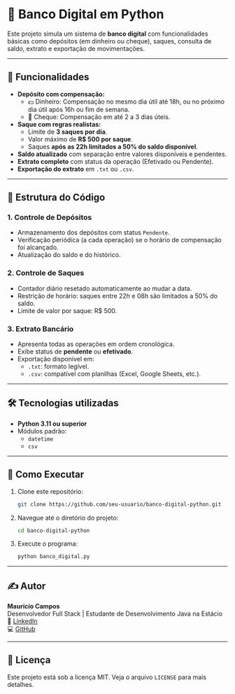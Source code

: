 
# 🏦 Banco Digital em Python

Este projeto simula um sistema de **banco digital** com funcionalidades básicas como depósitos (em dinheiro ou cheque), saques, consulta de saldo, extrato e exportação de movimentações.

---

## 🚀 Funcionalidades

- **Depósito com compensação:**
  - 💵 Dinheiro: Compensação no mesmo dia útil até 18h, ou no próximo dia útil após 16h ou fim de semana.
  - 🧾 Cheque: Compensação em até 2 a 3 dias úteis.
- **Saque com regras realistas:**
  - Limite de **3 saques por dia**.
  - Valor máximo de **R$ 500 por saque**.
  - Saques **após as 22h limitados a 50% do saldo disponível**.
- **Saldo atualizado** com separação entre valores disponíveis e pendentes.
- **Extrato completo** com status da operação (Efetivado ou Pendente).
- **Exportação do extrato** em `.txt` ou `.csv`.

---

## 📂 Estrutura do Código

### 1. Controle de Depósitos
- Armazenamento dos depósitos com status `Pendente`.
- Verificação periódica (a cada operação) se o horário de compensação foi alcançado.
- Atualização do saldo e do histórico.

### 2. Controle de Saques
- Contador diário resetado automaticamente ao mudar a data.
- Restrição de horário: saques entre 22h e 08h são limitados a 50% do saldo.
- Limite de valor por saque: R$ 500.

### 3. Extrato Bancário
- Apresenta todas as operações em ordem cronológica.
- Exibe status de **pendente** ou **efetivado**.
- Exportação disponível em:
  - `.txt`: formato legível.
  - `.csv`: compatível com planilhas (Excel, Google Sheets, etc.).

---

## 🛠 Tecnologias utilizadas

- **Python 3.11 ou superior**
- Módulos padrão:
  - `datetime`
  - `csv`

---

## 🧪 Como Executar

1. Clone este repositório:
   ```bash
   git clone https://github.com/seu-usuario/banco-digital-python.git
   ```

2. Navegue até o diretório do projeto:
   ```bash
   cd banco-digital-python
   ```

3. Execute o programa:
   ```bash
   python banco_digital.py
   ```

---

## ✍️ Autor

**Maurício Campos**  
Desenvolvedor Full Stack | Estudante de Desenvolvimento Java na Estácio  
📍 [LinkedIn](https://www.linkedin.com/in/mauricio-campos-4a666b317)  
💻 [GitHub](https://github.com/mauriciocampos1234)

---

## 📄 Licença

Este projeto está sob a licença MIT. Veja o arquivo `LICENSE` para mais detalhes.
